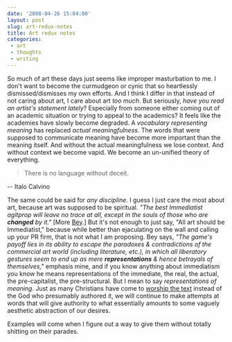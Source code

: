 ```yaml
---
date: '2008-04-26 15:04:00'
layout: post
slug: art-redux-notes
title: Art redux notes
categories:
 - art
 - thoughts
 - writing
---
```


So much of art these days just seems like improper masturbation to me. I don't want to become the curmudgeon or cynic that so heartlessly dismissed/dismisses my own efforts. And I think I differ in that instead of not caring about art, I care about art _too much_. But seriously, _have you read an artist's statement lately_? Especially from someone either coming out of an academic situation or trying to appeal to the academics? It feels like the academies have slowly become degraded. A _vocabulary representing meaning_ has replaced _actual meaningfulness_. The words that were supposed to communicate meaning have become more important than the meaning itself. And without the actual meaningfulness we lose context. And without context we become vapid. We become an un-unified theory of everything.

> There is no language without deceit.  

-- Italo Calvino

The same could be said for _any discipline_. I guess I just care the most about art, because art was supposed to be spiritual. _"The best Immediatist agitprop will leave no trace at all, except in the souls of those who are **changed** by it."_ [More [Bey][7].] But it's not enough to just say, "All art should be Immediatist," because while better than ejaculating on the wall and calling up your PR firm, that is not what I am proposing. Bey says, _"The game's payoff lies in its ability to escape the paradoxes & contradictions of the commercial art world (including literature, etc.), in which all liberatory gestures seem to end up as mere **representations** & hence betrayals of themselves,"_ emphasis mine, and if you know anything about immediatism you know he means representations of the immediate, the real, the actual, the pre-capitalist, the pre-structural. But I mean to say _representations of meaning_. Just as many Christians have come to [worship the text][8] instead of the God who presumably authored it, we will continue to make attempts at words that will give authority to what essentially amounts to some vaguely aesthetic abstraction of our desires.

Examples will come when I figure out a way to give them without totally shitting on their parades.

   [7]: http://www.amazon.com/Immediatism-Hakim-Bey/dp/1873176422/ref=pd_bbs_sr_1?ie=UTF8&s=books&qid=1209239548&sr=8-1

   [8]: http://en.wikipedia.org/wiki/Biblical_inerrancy
